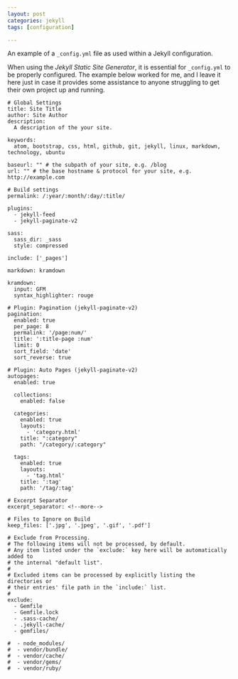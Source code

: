 ```yaml
---
layout: post
categories: jekyll
tags: [configuration]

---
```

An example of a `_config.yml` file as used within a Jekyll configuration.

<!--more-->

When using the *Jekyll Static Site Generator*, it is essential for `_config.yml` to be properly configured. The example below worked for me, and I leave it here just in case it provides some assistance to anyone struggling to get their own project up and running.

```
# Global Settings
title: Site Title
author: Site Author
description:
  A description of the your site.

keywords:
  atom, bootstrap, css, html, github, git, jekyll, linux, markdown, technology, ubuntu

baseurl: "" # the subpath of your site, e.g. /blog
url: "" # the base hostname & protocol for your site, e.g. http://example.com

# Build settings
permalink: /:year/:month/:day/:title/

plugins:
  - jekyll-feed
  - jekyll-paginate-v2

sass:
  sass_dir: _sass
  style: compressed

include: ['_pages']

markdown: kramdown

kramdown:
  input: GFM
  syntax_highlighter: rouge

# Plugin: Pagination (jekyll-paginate-v2)
pagination:
  enabled: true
  per_page: 8
  permalink: '/page:num/'
  title: ':title-page :num'
  limit: 0
  sort_field: 'date'
  sort_reverse: true

# Plugin: Auto Pages (jekyll-paginate-v2)
autopages:
  enabled: true

  collections:
    enabled: false

  categories:
    enabled: true
    layouts:
      - 'category.html'
    title: ":category"
    path: "/category/:category"

  tags:
    enabled: true
    layouts:
      - 'tag.html'
    title: ':tag'
    path: '/tag/:tag'

# Excerpt Separator
excerpt_separator: <!--more-->

# Files to Ignore on Build
keep_files: ['.jpg', '.jpeg', '.gif', '.pdf']

# Exclude from Processing.
# The following items will not be processed, by default.
# Any item listed under the `exclude:` key here will be automatically added to
# the internal "default list".
#
# Excluded items can be processed by explicitly listing the directories or
# their entries' file path in the `include:` list.
#
exclude:
  - Gemfile
  - Gemfile.lock
  - .sass-cache/
  - .jekyll-cache/
  - gemfiles/

#  - node_modules/
#  - vendor/bundle/
#  - vendor/cache/
#  - vendor/gems/
#  - vendor/ruby/
```
